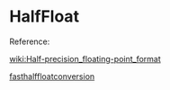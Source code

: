 # HalfFloat
Reference:

[wiki:Half-precision_floating-point_format](https://en.wikipedia.org/wiki/Half-precision_floating-point_format)


<p><a href="ftp://ftp.fox-toolkit.org/pub/fasthalffloatconversion.pdf">fasthalffloatconversion</a></p>


